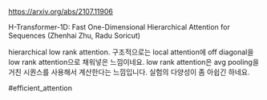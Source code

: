 https://arxiv.org/abs/2107.11906

H-Transformer-1D: Fast One-Dimensional Hierarchical Attention for Sequences (Zhenhai Zhu, Radu Soricut)

hierarchical low rank attention. 구조적으로는 local attention에 off diagonal을 low rank attention으로 채워넣은 느낌이네요. low rank attention은 avg pooling을 거친 시퀀스를 사용해서 계산한다는 느낌입니다. 실험의 다양성이 좀 아쉽긴 하네요.

#efficient_attention 